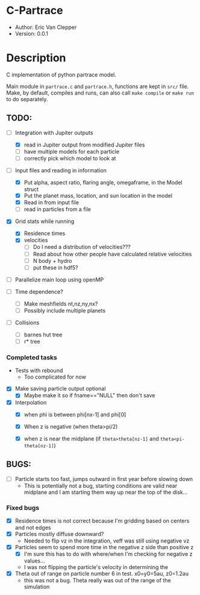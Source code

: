 # C-Partrace

- Author: Eric Van Clepper
- Version: 0.0.1

# Description
C implementation of python partrace model.

Main module in `partrace.c` and `partrace.h`, functions are kept in `src/` file. Make, by default, compiles and runs, can also call `make compile` or `make run` to do separately.

## TODO:

- [ ] Integration with Jupiter outputs
  - [x] read in Jupiter output from modified Jupiter files
  - [ ] have multiple models for each particle
  - [ ] correctly pick which model to look at

- [ ] Input files and reading in information
  - [x] Put alpha, aspect ratio, flaring angle, omegaframe, in the Model struct
  - [x] Put the planet mass, location, and sun location in the model
  - [x] Read in from input file
  - [ ] read in particles from a file

- [x] Grid stats while running
  - [x] Residence times
  - [x] velocities
    - [ ] Do I need a distribution of velocities???
    - [ ] Read about how other people have calculated relative velocities
    - [ ] N body + hydro
    - [ ] put these in hdf5?

- [ ] Parallelize main loop using openMP

- [ ] Time dependence?
  - [ ] Make meshfields nt,nz,ny,nx?
  - [ ] Possibly include multiple planets

- [ ] Collisions
  - [ ] barnes hut tree
  - [ ] r* tree

### Completed tasks
- Tests with rebound
  - Too complicated for now

- [x] Make saving particle output optional
  - [x] Maybe make it so if fname=="NULL" then don't save

- [x] Interpolation
  - [x]  when phi is between phi[nx-1] and phi[0]
  - [x]  When z is negative (when theta>pi/2)
  - [x]  when z is near the midplane (if `theta>theta[nz-1]` and `theta<pi-theta[nz-1]`)
  

## BUGS:

- [ ] Particle starts too fast, jumps outward in first year before slowing down
  - This is potentially not a bug, starting conditions are valid near midplane and I am starting them way up near the top of the disk...

### Fixed bugs
- [x] Residence times is not correct because I'm gridding based on centers and not edges
- [x] Particles mostly diffuse downward?
  - Needed to flip vz in the integration, veff was still using negative vz
- [x] Particles seem to spend more time in the negative z side than positive z
  - [x] I'm sure this has to do with where/when I'm checking for negative z values...
  -  I was not flipping the particle's velocity in determining the 
- [x] Theta out of range on particle number 6 in test. x0=y0=5au, z0=1.2au
  - this was not a bug. Theta really was out of the range of the simulation